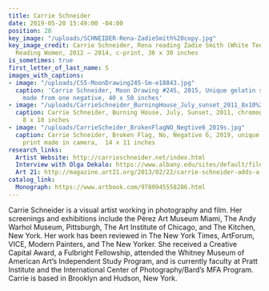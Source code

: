 ```yaml
---
title: Carrie Schneider
date: 2019-05-20 15:49:00 -04:00
position: 28
key_image: "/uploads/SCHNEIDER-Rena-ZadieSmith%20copy.jpg"
key_image_credit: Carrie Schneider, Rena reading Zadie Smith (White Teeth, 2000),
  Reading Women, 2012 – 2014, c-print, 36 x 30 inches
is_sometimes: true
first_letter_of_last_name: S
images_with_captions:
- image: "/uploads/CS5-MoonDrawing245-Sm-e18843.jpg"
  caption: 'Carrie Schneider, Moon Drawing #245, 2015, Unique gelatin silver print
    made from one negative, 40 x 50 inches'
- image: "/uploads/CarrieSchneider_BurningHouse_July_sunset_2011_8x10%20copy.jpg"
  caption: Carrie Schneider, Burning House, July, Sunset, 2011, chromogenic print,
    8 x 10 inches
- image: "/uploads/CarrieScheider_BrokenFlagNO_Negtive6_2019s.jpg"
  caption: Carrie Schneider, Broken Flag, No, Negative 6, 2019, unique chromogenic
    print made in camera,  14 x 11 inches
research_links:
  Artist Website: http://carrieschneider.net/index.html
  Interview with Olga Dekalo: https://www.albany.edu/sites/default/files/2019-04/UAM_Spring_2019_Carrie_Schneider_web_0.pdf
  Art 21: http://magazine.art21.org/2013/02/22/carrie-schneider-adds-a-finnish-touch/#.XOMOEZNKgmI
catalog_link:
  Monograph: https://www.artbook.com/9780945558286.html
---
```


Carrie Schneider is a visual artist working in photography and film. Her screenings and exhibitions include the Pérez Art Museum Miami, The Andy Warhol Museum, Pittsburgh, The Art Institute of Chicago, and The Kitchen, New York. Her work has been reviewed in The New York Times, ArtForum, VICE, Modern Painters, and The New Yorker. She received a Creative Capital Award, a Fulbright Fellowship, attended the Whitney Museum of American Art’s Independent Study Program, and is currently faculty at Pratt Institute and the International Center of Photography/Bard’s MFA Program. Carrie is based in Brooklyn and Hudson, New York.
